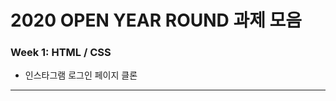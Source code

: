 # 2020 OPEN YEAR ROUND 과제 모음


### Week 1: HTML / CSS

* 인스타그램 로그인 페이지 클론

*****************************************************************************
